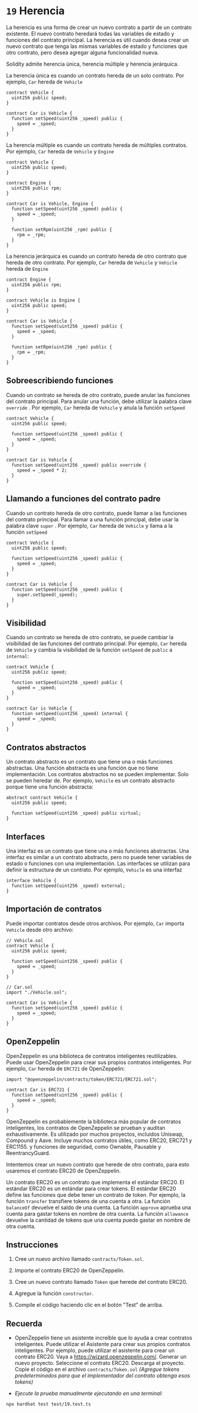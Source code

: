 # `19` Herencia

La herencia es una forma de crear un nuevo contrato a partir de un contrato existente. El nuevo contrato heredará todas las variables de estado y funciones del contrato principal. La herencia es útil cuando desea crear un nuevo contrato que tenga las mismas variables de estado y funciones que otro contrato, pero desea agregar alguna funcionalidad nueva.

Solidity admite herencia única, herencia múltiple y herencia jerárquica.

La herencia única es cuando un contrato hereda de un solo contrato. Por ejemplo, `Car` hereda de `Vehicle`

```solidity
contract Vehicle {
  uint256 public speed;
}

contract Car is Vehicle {
  function setSpeed(uint256 _speed) public {
    speed = _speed;
  }
}

```

La herencia múltiple es cuando un contrato hereda de múltiples contratos. Por ejemplo, `Car` hereda de `Vehicle` y `Engine`

```solidity
contract Vehicle {
  uint256 public speed;
}

contract Engine {
  uint256 public rpm;
}

contract Car is Vehicle, Engine {
  function setSpeed(uint256 _speed) public {
    speed = _speed;
  }

  function setRpm(uint256 _rpm) public {
    rpm = _rpm;
  }
}

```

La herencia jerárquica es cuando un contrato hereda de otro contrato que hereda de otro contrato. Por ejemplo, `Car` hereda de `Vehicle` y `Vehicle` hereda de `Engine`

```solidity
contract Engine {
  uint256 public rpm;
}

contract Vehicle is Engine {
  uint256 public speed;
}

contract Car is Vehicle {
  function setSpeed(uint256 _speed) public {
    speed = _speed;
  }

  function setRpm(uint256 _rpm) public {
    rpm = _rpm;
  }
}

```

## Sobreescribiendo funciones

Cuando un contrato se hereda de otro contrato, puede anular las funciones del contrato principal. Para anular una función, debe utilizar la palabra clave `override` . Por ejemplo, `Car` hereda de `Vehicle` y anula la función `setSpeed`

```solidity
contract Vehicle {
  uint256 public speed;

  function setSpeed(uint256 _speed) public {
    speed = _speed;
  }
}

contract Car is Vehicle {
  function setSpeed(uint256 _speed) public override {
    speed = _speed * 2;
  }
}

```

## Llamando a funciones del contrato padre

Cuando un contrato hereda de otro contrato, puede llamar a las funciones del contrato principal. Para llamar a una función principal, debe usar la palabra clave `super` . Por ejemplo, `Car` hereda de `Vehicle` y llama a la función `setSpeed`

```solidity
contract Vehicle {
  uint256 public speed;

  function setSpeed(uint256 _speed) public {
    speed = _speed;
  }
}

contract Car is Vehicle {
  function setSpeed(uint256 _speed) public {
    super.setSpeed(_speed);
  }
}

```

## Visibilidad

Cuando un contrato se hereda de otro contrato, se puede cambiar la visibilidad de las funciones del contrato principal. Por ejemplo, `Car` hereda de `Vehicle` y cambia la visibilidad de la función `setSpeed` de `public` a `internal`:

```solidity
contract Vehicle {
  uint256 public speed;

  function setSpeed(uint256 _speed) public {
    speed = _speed;
  }
}

contract Car is Vehicle {
  function setSpeed(uint256 _speed) internal {
    speed = _speed;
  }
}

```

## Contratos abstractos

Un contrato abstracto es un contrato que tiene una o más funciones abstractas. Una función abstracta es una función que no tiene implementación. Los contratos abstractos no se pueden implementar. Solo se pueden heredar de. Por ejemplo, `Vehicle` es un contrato abstracto porque tiene una función abstracta:

```solidity
abstract contract Vehicle {
  uint256 public speed;

  function setSpeed(uint256 _speed) public virtual;
}

```

## Interfaces

Una interfaz es un contrato que tiene una o más funciones abstractas. Una interfaz es similar a un contrato abstracto, pero no puede tener variables de estado o funciones con una implementación. Las interfaces se utilizan para definir la estructura de un contrato. Por ejemplo, `Vehicle` es una interfaz

```solidity
interface Vehicle {
  function setSpeed(uint256 _speed) external;
}

```

## Importación de contratos

Puede importar contratos desde otros archivos. Por ejemplo, `Car` importa `Vehicle` desde otro archivo:

```solidity
// Vehicle.sol
contract Vehicle {
  uint256 public speed;

  function setSpeed(uint256 _speed) public {
    speed = _speed;
  }
}

// Car.sol
import "./Vehicle.sol";

contract Car is Vehicle {
  function setSpeed(uint256 _speed) public {
    speed = _speed;
  }
}

```

## OpenZeppelin

OpenZeppelin es una biblioteca de contratos inteligentes reutilizables. Puede usar OpenZeppelin para crear sus propios contratos inteligentes. Por ejemplo, `Car` hereda de `ERC721` de OpenZeppelin:

```solidity
import "@openzeppelin/contracts/token/ERC721/ERC721.sol";

contract Car is ERC721 {
  function setSpeed(uint256 _speed) public {
    speed = _speed;
  }
}

```

OpenZeppelin es probablemente la biblioteca más popular de contratos inteligentes, los contratos de OpenZeppelin se prueban y auditan exhaustivamente. Es utilizado por muchos proyectos, incluidos Uniswap, Compound y Aave. Incluye muchos contratos útiles, como ERC20, ERC721 y ERC1155. y funciones de seguridad, como Ownable, Pausable y ReentrancyGuard.

Intentemos crear un nuevo contrato que herede de otro contrato, para esto usaremos el contrato ERC20 de OpenZeppelin.

Un contrato ERC20 es un contrato que implementa el estándar ERC20. El estándar ERC20 es un estándar para crear tokens. El estándar ERC20 define las funciones que debe tener un contrato de token. Por ejemplo, la función `transfer` transfiere tokens de una cuenta a otra. La función `balanceOf` devuelve el saldo de una cuenta. La función `approve` aprueba una cuenta para gastar tokens en nombre de otra cuenta. La función `allowance` devuelve la cantidad de tokens que una cuenta puede gastar en nombre de otra cuenta.

## Instrucciones

1. Cree un nuevo archivo llamado `contracts/Token.sol`.

2. Importe el contrato ERC20 de OpenZeppelin.

3. Cree un nuevo contrato llamado `Token` que herede del contrato ERC20.

4. Agregue la función `constructor`.

5. Compile el código haciendo clic en el botón "Test" de arriba.

## Recuerda

- OpenZeppelin tiene un asistente increíble que lo ayuda a crear contratos inteligentes. Puede utilizar el Asistente para crear sus propios contratos inteligentes. Por ejemplo, puede utilizar el asistente para crear un contrato ERC20. Vaya a https://wizard.openzeppelin.com/. Generar un nuevo proyecto. Seleccione el contrato ERC20. Descarga el proyecto. Copie el código en el archivo `contracts/Token.sol` _(Agregue tokens predeterminados para que el implementador del contrato obtenga esos tokens)_

- _Ejecute la prueba manualmente ejecutando en una terminal:_

```shell
npx hardhat test test/19.test.ts
```
